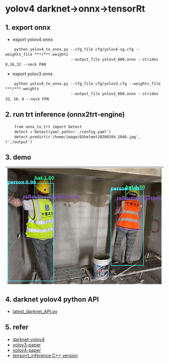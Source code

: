 # yolov4 darknet->onnx->tensorRt

## 1. export onnx
+ export yolov4 onnx
```
    python yolov4_to_onnx.py --cfg_file cfg/yolov4-sg.cfg --weights_file ***/***.weights 
                             --output_file yolov4_608.onnx --strides 8,16,32 --neck PAN
```
+ export yolov3 onnx
```
    python yolov4_to_onnx.py --cfg_file cfg/yolov3.cfg --weights_file ***/***.weights 
                             --output_file yolov3_608.onnx --strides 32，16，8 --neck FPN
```

## 2. run trt inference (onnx2trt-engine)
```
    from onnx_to_trt import Detect
    detect = Detect(yaml_path=r'./config.yaml')
    detect.predict(r'/home/image/Q1helmet20200204_1046.jpg', r'./output')
```

## 3. demo
| ![helmet-detect](https://github.com/gengyanlei/onnx2tensorRt/blob/main/src/yolov4/output/00000.jpg?raw=true) |
| ---- |

## 4. darknet yolov4 python API
+ [latest_darknet_API.py](https://github.com/gengyanlei/fire-detect-yolov4/blob/master/latest_darknet_API.py)

## 5. refer
+ [darknet-yolov4](https://github.com/AlexeyAB/darknet)
+ [yolov3-paper](https://arxiv.org/abs/1804.02767)
+ [yolov4-paper](https://arxiv.org/abs/2004.10934)
+ [tensorrt_inference C++ version](https://github.com/linghu8812/tensorrt_inference)